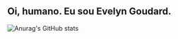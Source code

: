 ## Oi, humano. Eu sou Evelyn Goudard.

![Anurag's GitHub stats](https://github-readme-stats.vercel.app/api?username=anuraghazra&show_icons=true&theme=transparent)
